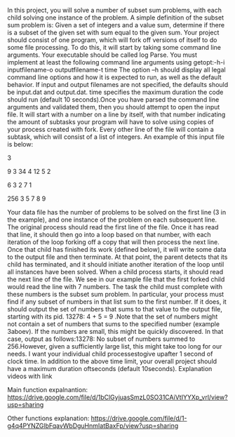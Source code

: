 In this project, you will solve a number of subset sum problems, with each child solving one instance of the problem. A simple definition of the subset sum problem is: Given a set of integers and a value sum, determine if there is a subset of the given set with sum equal to the given sum. Your project should consist of one program, which will fork off versions of itself to do some file processing. To do this, it will start by taking some command line arguments. Your executable should be called log Parse. You must implement at least the following command line arguments using getopt:-h-i inputfilename-o outputfilename-t time The option –h should display all legal command line options and how it is expected to run, as well as the default behavior. If input and output filenames are not specified, the defaults should be input.dat and output.dat. time specifies the maximum duration the code should run (default 10 seconds).Once you have parsed the command line arguments and validated them, then you should attempt to open the input file. It will start with a number on a line by itself, with that number indicating the amount of subtasks your program will have to solve using copies of your process created with fork. Every other line of the file will contain a subtask, which will consist of a list of integers. 
An example of this input file is below:

3

9 3 34 4 12 5 2

6 3 2 7 1

256 3 5 7 8 9

Your data file has the number of problems to be solved on the first line (3 in the example), and one instance of the problem on each subsequent line. The original process should read the first line of the file. Once it has read that line, it should then go into a loop based on that number, with each iteration of the loop forking off a copy that will then process the next line. Once that child has finished its work (defined below), it will write some data to the output file and then terminate. At that point, the parent detects that its child has terminated, and it should initiate another iteration of the loop until all instances have been solved. When a child process starts, it should read the next line of the file. We see in our example file that the first forked child would read the line with 7 numbers. The task the child must complete with these numbers is the subset sum problem. In particular, your process must find if any subset of numbers in that list sum to the first number. If it does, it should output the set of numbers that sums to that value to the output file, starting with its pid. 13278: 4 + 5 = 9 .Note that the set of numbers might not contain a set of numbers that sums to the specified number (example 3aboev). If the numbers are small, this might be quickly discovered. In that case, output as follows:13278: No subset of numbers summed to 256.However, given a sufficiently large list, this might take too long for our needs. I want your individual child processestogive upafter 1 second of clock time. In addition to the above time limit, your overall project should have a maximum duration oftseconds (default 10seconds).
Explanation videos with link

Main function expalnantion: 
https://drive.google.com/file/d/1bClGyjuasSmzL0SO31CAiVtIYYXp_vrl/view?usp=sharing

Other functions explanation:
https://drive.google.com/file/d/1-g4q4PYNZGlbFqavWbDguHnmIatBaxFp/view?usp=sharing
